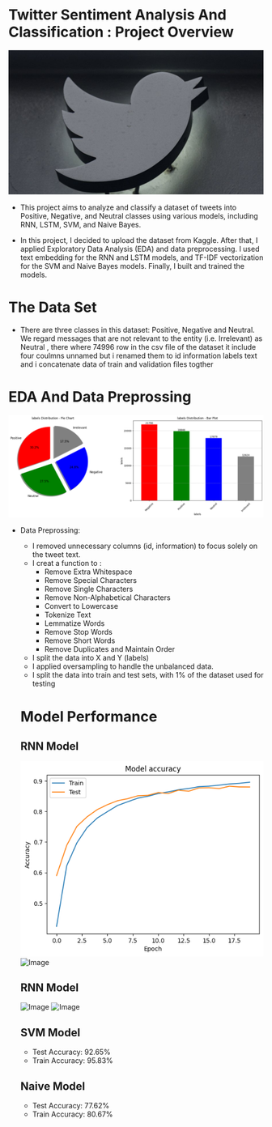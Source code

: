# Twitter Sentiment Analysis And Classification : Project Overview
 ![Image](https://github.com/germeengehad/Twitter-Sentiment-Analysis-and-Classification/blob/main/image.jpg)

 - This project aims to analyze and classify a dataset of tweets into Positive, Negative, and Neutral classes using various models, including RNN, LSTM, SVM, and Naive Bayes.

- In this project, I decided to upload the dataset from Kaggle. After that, I applied Exploratory Data Analysis (EDA) and data preprocessing. I used text embedding for the RNN and LSTM models, and TF-IDF vectorization for the SVM and Naive Bayes models. Finally, I built and trained the models. 

# The Data Set
- There are three classes in this dataset: Positive, Negative and Neutral. We regard messages that are not relevant to the entity (i.e. Irrelevant) as Neutral , there where 74996 row in the csv file of the dataset it include four coulmns unnamed but i renamed them to  id information labels text and i concatenate data of train and validation files togther 

# EDA And Data Preprossing 
 ![Image](https://github.com/germeengehad/Twitter-Sentiment-Analysis-and-Classification/blob/main/download%20(5).png)

- Data Preprossing:
  - I removed unnecessary columns (id, information) to focus solely on the tweet text.
  - I creat a  function to :
     - Remove Extra Whitespace
     - Remove Special Characters
     - Remove Single Characters
     - Remove Non-Alphabetical Characters
     - Convert to Lowercase
     - Tokenize Text
     - Lemmatize Words
     - Remove Stop Words
     - Remove Short Words
     - Remove Duplicates and Maintain Order
   - I split the data into X and Y (labels)
   - I applied oversampling to handle the unbalanced data.
   - I split the data into train and test sets, with 1% of the dataset used for testing
     
  # Model Performance
   ## RNN Model
  ![Image](https://github.com/germeengehad/Twitter-Sentiment-Analysis-and-Classification/blob/main/download%20(lstm%20acc).png)
  ![Image]()
  
  ## RNN Model
  ![Image]()
  ![Image]()

  ## SVM Model
  - Test Accuracy: 92.65%
  - Train Accuracy: 95.83%

  ## Naive Model
  - Test Accuracy: 77.62%
  - Train Accuracy: 80.67%
  
  
  
     
